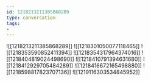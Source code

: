 ```yaml
---
id: 1218213211385868289
type: conversation
tags:
- 
---
```

![[1218213211385868289]]
![[1218301050077118465]]
![[1218353590852411394]]
![[1218354317964374016]]
![[1218404819024498690]]
![[1218410791394631680]]
![[1218412929705484289]]
![[1218416672165498880]]
![[1218598817823707136]]
![[1219116303534845952]]

